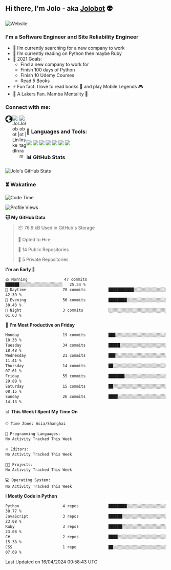 ## Hi there, I'm Jolo - aka [Jolobot](https://www.jolobot.com) :alien:

![Website](https://img.shields.io/website?down_color=red&down_message=down&style=for-the-badge&up_color=green&up_message=up&url=https%3A%2F%2Fwww.jolobot.com%2F)

### I'm a Software Engineer and Site Reliability Engineer

- 🔭 I’m currently searching for a new company to work
- 🌱 I’m currently reading on Python then maybe Ruby
- 🥅 2021 Goals:
    - Find a new company to work for
    - Finish 100 days of Python
    - Finish 10 Udemy Courses
    - Read 5 Books
- ⚡ Fun fact: I love to read books :book: and play Mobile Legends :video_game:
- :basketball: A Lakers Fan. Mamba Mentality :snake:

### Connect with me:

[<img align="left" alt="jolobot.com" width="22px" src="https://raw.githubusercontent.com/iconic/open-iconic/master/svg/globe.svg" />](https://www.jolobot.com)
[<img align="left" alt="Jolobot | LinkedIn" width="22px" src="https://cdn.jsdelivr.net/npm/simple-icons@v3/icons/linkedin.svg" />](http://linkedin.com/in/jolovillanueva)
[<img align="left" alt="Jolobot | Instagram" width="22px" src="https://cdn.jsdelivr.net/npm/simple-icons@v3/icons/instagram.svg" />](https://www.instagram.com/jolovillanueva47)

<br />

### :wrench: Languages and Tools:

![](https://img.shields.io/badge/OS-Ubuntu-informational?style=flat&logo=ubuntu&logoColor=white&color=2bbc8a)
![](https://img.shields.io/badge/Editor-VS_Code-informational?style=flat&logo=visual-studio-code&logoColor=white&color=2bbc8a)
![](https://img.shields.io/badge/Code-Python-informational?style=flat&logo=python&logoColor=white&color=2bbc8a)
![](https://img.shields.io/badge/Shell-Bash-informational?style=flat&logo=gnu-bash&logoColor=white&color=2bbc8a)
![](https://img.shields.io/badge/Tools-Docker-informational?style=flat&logo=docker&logoColor=blue&color=2bbc8a)
![](https://img.shields.io/badge/Tools-Kubernetes-informational?style=flat&logo=kubernetes&logoColor=white&color=2bbc8a)
![](https://img.shields.io/badge/Cloud-AWS-informational?style=flat&logo=amazon-aws&logoColor=orange&color=2bbc8a)

### :bar_chart: GitHub Stats

<img align="center" src="https://github-readme-stats.vercel.app/api?username=jolovillanueva47&show_icons=true&theme=synthwave" alt="Jolo's GitHub Stats" />

### :hourglass_flowing_sand: Wakatime

<!--START_SECTION:waka-->
![Code Time](http://img.shields.io/badge/Code%20Time-373%20hrs%2018%20mins-blue)

![Profile Views](http://img.shields.io/badge/Profile%20Views-0-blue)

**🐱 My GitHub Data** 

> 📦 76.9 kB Used in GitHub's Storage 
 > 
> 💼 Opted to Hire
 > 
> 📜 14 Public Repositories 
 > 
> 🔑 5 Private Repositories 
 > 
**I'm an Early 🐤** 

```text
🌞 Morning                47 commits          ██████░░░░░░░░░░░░░░░░░░░   25.54 % 
🌆 Daytime                78 commits          ███████████░░░░░░░░░░░░░░   42.39 % 
🌃 Evening                56 commits          ████████░░░░░░░░░░░░░░░░░   30.43 % 
🌙 Night                  3 commits           ░░░░░░░░░░░░░░░░░░░░░░░░░   01.63 % 
```
📅 **I'm Most Productive on Friday** 

```text
Monday                   19 commits          ███░░░░░░░░░░░░░░░░░░░░░░   10.33 % 
Tuesday                  34 commits          █████░░░░░░░░░░░░░░░░░░░░   18.48 % 
Wednesday                21 commits          ███░░░░░░░░░░░░░░░░░░░░░░   11.41 % 
Thursday                 14 commits          ██░░░░░░░░░░░░░░░░░░░░░░░   07.61 % 
Friday                   55 commits          ███████░░░░░░░░░░░░░░░░░░   29.89 % 
Saturday                 15 commits          ██░░░░░░░░░░░░░░░░░░░░░░░   08.15 % 
Sunday                   26 commits          ████░░░░░░░░░░░░░░░░░░░░░   14.13 % 
```


📊 **This Week I Spent My Time On** 

```text
🕑︎ Time Zone: Asia/Shanghai

💬 Programming Languages: 
No Activity Tracked This Week

🔥 Editors: 
No Activity Tracked This Week

🐱‍💻 Projects: 
No Activity Tracked This Week

💻 Operating System: 
No Activity Tracked This Week
```

**I Mostly Code in Python** 

```text
Python                   4 repos             ████████░░░░░░░░░░░░░░░░░   30.77 % 
JavaScript               3 repos             ██████░░░░░░░░░░░░░░░░░░░   23.08 % 
Ruby                     3 repos             ██████░░░░░░░░░░░░░░░░░░░   23.08 % 
C#                       2 repos             ████░░░░░░░░░░░░░░░░░░░░░   15.38 % 
CSS                      1 repo              ██░░░░░░░░░░░░░░░░░░░░░░░   07.69 % 
```




 Last Updated on 16/04/2024 00:58:43 UTC
<!--END_SECTION:waka-->

